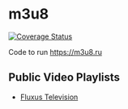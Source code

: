 # m3u8 

[![Coverage Status](https://coveralls.io/repos/github/inoks/m3u8/badge.svg?branch=co)](https://coveralls.io/github/inoks/m3u8?branch=co)


Code to run https://m3u8.ru

## Public Video Playlists
 - [Fluxus Television](https://fluxustv.blogspot.com/p/iptv.html)
